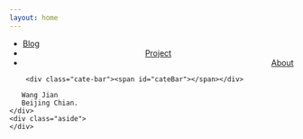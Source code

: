 ```yaml
---
layout: home
---
```


<div class="index-content blog">
    <div class="section">
        <ul class="artical-cate">
            <li><a href="/"><span>Blog</span></a></li>
            <li style="text-align:center"><a href="/project"><span>Project</span></a></li>
            <li class="on" style="text-align:right"><a href="/about.md"><span>About</span></a></li>
        </ul>

        <div class="cate-bar"><span id="cateBar"></span></div>

       Wang Jian
       Beijing Chian.
    </div>
    <div class="aside">
    </div>
</div>
